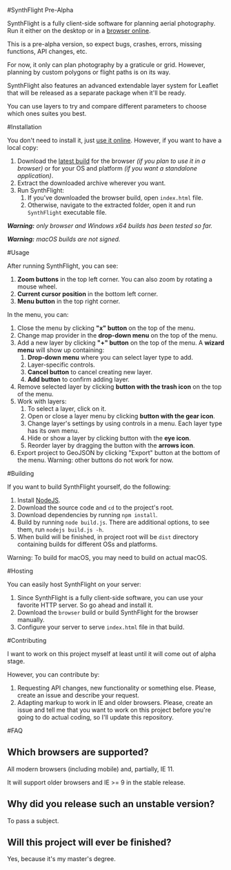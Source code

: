 #SynthFlight Pre-Alpha

SynthFlight is a fully client-side software for planning aerial photography. Run it either on the desktop or in a [browser online](https://matafokka.github.io/SynthFlight/).

This is a pre-alpha version, so expect bugs, crashes, errors, missing functions, API changes, etc.

For now, it only can plan photography by a graticule or grid. However, planning by custom polygons or flight paths is on its way.

SynthFlight also features an advanced extendable layer system for Leaflet that will be released as a separate package when it'll be ready.

You can use layers to try and compare different parameters to choose which ones suites you best.

#Installation

You don't need to install it, just [use it online](https://matafokka.github.io/SynthFlight/). However, if you want to have a local copy:

1. Download the [latest build](https://github.com/matafokka/SynthFlight/releases/latest) for the browser *(if you plan to use it in a browser)* or for your OS and platform *(if you want a standalone application)*.
1. Extract the downloaded archive wherever you want.
1. Run SynthFlight:
    1. If you've downloaded the browser build, open `index.html` file.
    1. Otherwise, navigate to the extracted folder, open it and run `SynthFlight` executable file.

***Warning:** only browser and Windows x64 builds has been tested so far.*

***Warning:** macOS builds are not signed.*

#Usage

After running SynthFlight, you can see:
1. **Zoom buttons** in the top left corner. You can also zoom by rotating a mouse wheel.
1. **Current cursor position** in the bottom left corner.
1. **Menu button** in the top right corner.

In the menu, you can:
1. Close the menu by clicking **"x" button** on the top of the menu.
1. Change map provider in the **drop-down menu** on the top of the menu.
1. Add a new layer by clicking **"+" button** on the top of the menu. A **wizard menu** will show up containing:
    1. **Drop-down menu** where you can select layer type to add.
    1. Layer-specific controls.
    1. **Cancel button** to cancel creating new layer.
    1. **Add button** to confirm adding layer.
1. Remove selected layer by clicking **button with the trash icon** on the top of the menu.
1. Work with layers:
    1. To select a layer, click on it.
    1. Open or close a layer menu by clicking **button with the gear icon**.
    1. Change layer's settings by using controls in a menu. Each layer type has its own menu.
    1. Hide or show a layer by clicking button with the **eye icon**.
    1. Reorder layer by dragging the button with the **arrows icon**.
1. Export project to GeoJSON by clicking "Export" button at the bottom of the menu. Warning: other buttons do not work for now.

#Building

If you want to build SynthFlight yourself, do the following:

1. Install [NodeJS](nodejs.org).
1. Download the source code and `cd` to the project's root.
1. Download dependencies by running `npm install`.
1. Build by running `node build.js`. There are additional options, to see them, run `nodejs build.js -h`.
1. When build will be finished, in project root will be `dist` directory containing builds for different OSs and platforms.

Warning: To build for macOS, you may need to build on actual macOS.

#Hosting

You can easily host SynthFlight on your server:
1. Since SynthFlight is a fully client-side software, you can use your favorite HTTP server. So go ahead and install it.
1. Download the `browser` build or build SynthFlight for the browser manually.
1. Configure your server to serve `index.html` file in that build.

#Contributing

I want to work on this project myself at least until it will come out of alpha stage.

However, you can contribute by:
1. Requesting API changes, new functionality or something else. Please, create an issue and describe your request.
1. Adapting markup to work in IE and older browsers. Please, create an issue and tell me that you want to work on this project before you're going to do actual coding, so I'll update this repository.

#FAQ
## Which browsers are supported?
All modern browsers (including mobile) and, partially, IE 11.

It will support older browsers and IE >= 9 in the stable release.

## Why did you release such an unstable version?
To pass a subject.

## Will this project will ever be finished?
Yes, because it's my master's degree.